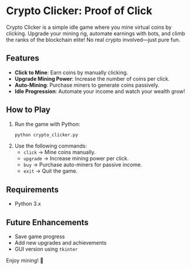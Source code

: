 # Crypto Clicker: Proof of Click

Crypto Clicker is a simple idle game where you mine virtual coins by clicking. Upgrade your mining rig, automate earnings with bots, and climb the ranks of the blockchain elite! No real crypto involved—just pure fun.

## Features
- **Click to Mine**: Earn coins by manually clicking.
- **Upgrade Mining Power**: Increase the number of coins per click.
- **Auto-Mining**: Purchase miners to generate coins passively.
- **Idle Progression**: Automate your income and watch your wealth grow!

## How to Play
1. Run the game with Python:
   ```bash 
   python crypto_clicker.py 
   ```    
2. Use the following commands:         
   - `click` → Mine coins manually. 
   - `upgrade` → Increase mining power per click.
   - `buy` → Purchase auto-miners for passive income.
   - `exit` → Quit the game.
 
## Requirements  
- Python 3.x 
 
## Future Enhancements
- Save game progress
- Add new upgrades and achievements
- GUI version using `tkinter`

Enjoy mining! 🚀

